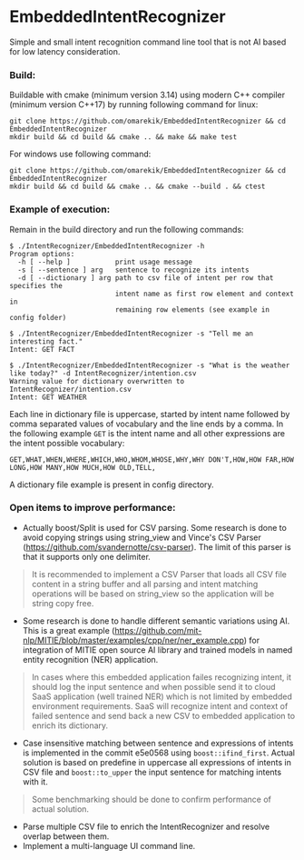 # EmbeddedIntentRecognizer
Simple and small intent recognition command line tool that is not AI based for low latency consideration.

### Build:
Buildable with cmake (minimum version 3.14) using modern C++ compiler (minimum version C++17) by running following command for linux:
```
git clone https://github.com/omarekik/EmbeddedIntentRecognizer && cd EmbeddedIntentRecognizer
mkdir build && cd build && cmake .. && make && make test
```
For windows use following command:
```
git clone https://github.com/omarekik/EmbeddedIntentRecognizer && cd EmbeddedIntentRecognizer
mkdir build && cd build && cmake .. && cmake --build . && ctest
```
### Example of execution:
Remain in the build directory and run the following commands:
```
$ ./IntentRecognizer/EmbeddedIntentRecognizer -h
Program options:
  -h [ --help ]           print usage message
  -s [ --sentence ] arg   sentence to recognize its intents
  -d [ --dictionary ] arg path to csv file of intent per row that specifies the
                          intent name as first row element and context in
                          remaining row elements (see example in config folder)

$ ./IntentRecognizer/EmbeddedIntentRecognizer -s "Tell me an interesting fact."
Intent: GET FACT

$ ./IntentRecognizer/EmbeddedIntentRecognizer -s "What is the weather like today?" -d IntentRecognizer/intention.csv
Warning value for dictionary overwritten to IntentRecognizer/intention.csv
Intent: GET WEATHER
```
Each line in dictionary file is uppercase, started by intent name followed by comma separated values of vocabulary and the line ends by a comma. In the following example `GET` is the intent name and all other expressions are the intent possible vocabulary:
```
GET,WHAT,WHEN,WHERE,WHICH,WHO,WHOM,WHOSE,WHY,WHY DON'T,HOW,HOW FAR,HOW LONG,HOW MANY,HOW MUCH,HOW OLD,TELL,
```
A dictionary file example is present in config directory.
### Open items to improve performance:
* Actually boost/Split is used for CSV parsing. Some research is done to avoid copying strings using string_view and Vince's CSV Parser (https://github.com/svandernotte/csv-parser). The limit of this parser is that it supports only one delimiter. 
 > It is recommended to implement a CSV Parser that loads all CSV file content in a string buffer and all parsing and intent matching operations will be based on string_view so the application will be string copy free.  
* Some research is done to handle different semantic variations using AI. This is a great example (https://github.com/mit-nlp/MITIE/blob/master/examples/cpp/ner/ner_example.cpp) for integration of MITIE open source AI library and trained models in named entity recognition (NER) application.
 > In cases where this embedded application failes recognizing intent, it should log the input sentence and when possible send it to cloud SaaS application (well trained NER) which is not limited by embedded environment requirements. SaaS will recognize intent and context of failed sentence and send back a new CSV to embedded application to enrich its dictionary. 
* Case insensitive matching between sentence and expressions of intents is implemented in the commit e5e0568 using `boost::ifind_first`. Actual solution is based on predefine in uppercase all expressions of intents in CSV file   and `boost::to_upper` the input sentence for matching intents with it.
 > Some benchmarking should be done to confirm performance of actual solution.
* Parse multiple CSV file to enrich the IntentRecognizer and resolve overlap between them.
* Implement a multi-language UI command line.